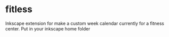 fitless
=======
Inkscape extension for make a custom week calendar currently for a fitness center. Put in your inkscape home folder

